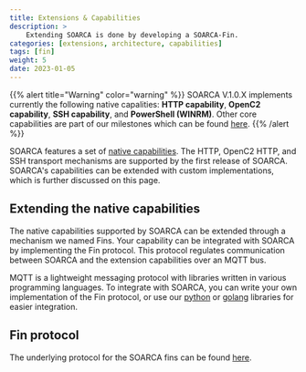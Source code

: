 ```yaml
---
title: Extensions & Capabilities
description: >
    Extending SOARCA is done by developing a SOARCA-Fin.  
categories: [extensions, architecture, capabilities]
tags: [fin]
weight: 5
date: 2023-01-05
---
```



{{% alert title="Warning" color="warning" %}}
SOARCA V.1.0.X implements currently the following native capalities: **HTTP capability**, **OpenC2 capability**, **SSH capability**, and **PowerShell (WINRM)**. Other core capabilities are part of our milestones which can be found [here](https://github.com/COSSAS/SOARCA/milestones).
{{% /alert %}}

SOARCA features a set of [native capabilities](/docs/soarca-extensions/native-capabilities). The HTTP, OpenC2 HTTP, and SSH transport mechanisms are supported by the first release of SOARCA. SOARCA's capabilities can be extended with custom implementations, which is further discussed on this page.

## Extending the native capabilities

The native capabilities supported by SOARCA can be extended through a mechanism we named Fins. Your capability can be integrated with SOARCA by implementing the Fin protocol. This protocol regulates communication between SOARCA and the extension capabilities over an MQTT bus.

MQTT is a lightweight messaging protocol with libraries written in various programming languages. To integrate with SOARCA, you can write your own implementation of the Fin protocol, or use our [python](https://www.python.org/) or [golang](https://go.dev/) libraries for easier integration.

## Fin protocol

The underlying protocol for the SOARCA fins can be found [here](/docs/soarca-extensions/fin-protocol).

